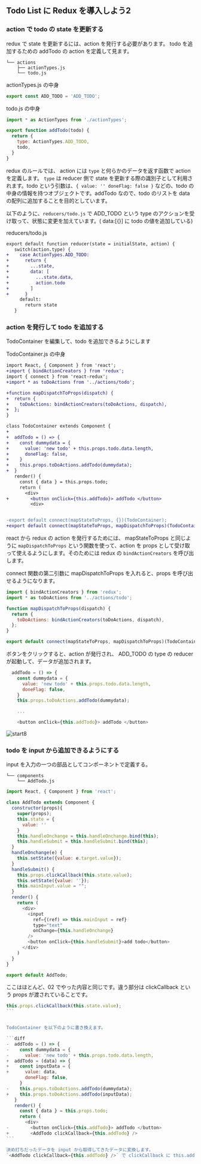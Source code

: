 ## Todo List に Redux を導入しよう2

### action で todo の state を更新する
redux で state を更新するには、action を発行する必要があります。
todo を追加するための addTodo の action を定義して見ます。

```
└── actions
    ├── actionTypes.js
    └── todo.js
 ```

actionTypes.js の中身

```js
export const ADD_TODO = 'ADD_TODO';
```

todo.js の中身
```js
import * as ActionTypes from './actionTypes';

export function addTodo(todo) {
  return {
    type: ActionTypes.ADD_TODO,
    todo,
  }
}
```

redux のルールでは、 action には `type` と何らかのデータを返す函数で action を定義します。
`type` は reducer 側で state を更新する際の識別子として利用されます。todo という引数は、`{ value: '' doneFlag: false }` などの、todo の中身の情報を持つオブジェクトです。addTodo なので、todo のリストを data の配列に追加することを目的としています。

以下のように、`reducers/todo.js` で ADD_TODO という type のアクションを受け取って、状態に変更を加えています。( data:[{}] に todo の値を追加している)

reducers/todo.js
```diff
export default function reducer(state = initialState, action) {
   switch(action.type) {
+    case ActionTypes.ADD_TODO:
+      return {
+        ...state,
+        data: [
+          ...state.data,
+          action.todo
+        ]
+      }
     default:
       return state
   }
```

### action を発行して todo を追加する

TodoContainer を編集して、todo を追加できるようにします

TodoContainer.js の中身

```diff
import React, { Component } from 'react';
+import { bindActionCreators } from 'redux';
import { connect } from 'react-redux';
+import * as toDoActions from '../actions/todo';

+function mapDispatchToProps(dispatch) {
+  return {
+    toDoActions: bindActionCreators(toDoActions, dispatch),
+  };
}

class TodoContainer extends Component {
+
+  addTodo = () => {
+    const dummydata = {
+      value: 'new todo' + this.props.todo.data.length,
+      doneFlag: false,
+    }
+    this.props.toDoActions.addTodo(dummydata);
+  }
   render() {
     const { data } = this.props.todo;
     return (
       <div>
+        <button onClick={this.addTodo}> addTodo </button>
         <div>


-export default connect(mapStateToProps, {})(TodoContainer);
+export default connect(mapStateToProps, mapDispatchToProps)(TodoContainer);
```

react から redux の action を発行するためには、 mapStateToProps と同じように `mapDispatchToProps` という関数を使って、action を props として受け取って使えるようにします。そのためには redux の `bindActionCreators` を呼び出します。

connect 関数の第二引数に mapDispatchToProps を入れると、props を呼び出せるようになります。

```js
import { bindActionCreators } from 'redux';
import * as toDoActions from '../actions/todo';

function mapDispatchToProps(dispatch) {
  return {
    toDoActions: bindActionCreators(toDoActions, dispatch),
  };
}

export default connect(mapStateToProps, mapDispatchToProps)(TodoContainer);
```


ボタンをクリックすると、action が発行され、 ADD_TODO の type の reducer が起動して、データが追加されます。

```js
  addTodo = () => {
    const dummydata = {
      value: 'new todo' + this.props.todo.data.length,
      doneFlag: false,
    }
    this.props.toDoActions.addTodo(dummydata);

    ...

    <button onClick={this.addTodo}> addTodo </button>
```

![start8](https://user-images.githubusercontent.com/11643610/45439904-fba5f400-b6f5-11e8-84d0-4aa99f3d8a9d.gif)


### todo を input から追加できるようにする

input を入力の一つの部品としてコンポーネントで定義する。

```
└── components
    └── AddTodo.js
```



```js
import React, { Component } from 'react';

class AddTodo extends Component {
  constructor(props){
    super(props);
    this.state = {
      value: ''
    }
    this.handleOnchange = this.handleOnchange.bind(this);
    this.handleSubmit = this.handleSubmit.bind(this);
  }
  handleOnchange(e) {
    this.setState({value: e.target.value});
  }
  handleSubmit() {
    this.props.clickCallback(this.state.value);
    this.setState({value: ''});
    this.mainInput.value = "";
  }
  render() {
    return (
      <div>
        <input
          ref={(ref) => this.mainInput = ref}
          type="text"
          onChange={this.handleOnchange}
        />
        <button onClick={this.handleSubmit}>add todo</button>
      </div>
    )
  }
}

export default AddTodo;
```

ここはほとんど、02 でやった内容と同じです。違う部分は clickCallback という props が渡されていることです。

````js
this.props.clickCallback(this.state.value);
```


TodoContainer を以下のように書き換えます。

```diff
-  addTodo = () => {
-    const dummydata = {
-      value: 'new todo' + this.props.todo.data.length,
+  addTodo = (data) => {
+    const inputData = {
+      value: data,
       doneFlag: false,
     }
-    this.props.toDoActions.addTodo(dummydata);
+    this.props.toDoActions.addTodo(inputData);
   }
   render() {
     const { data } = this.props.todo;
     return (
       <div>
-        <button onClick={this.addTodo}> addTodo </button>
+        <AddTodo clickCallback={this.addTodo} />
```

決め打ちだったデータを input から取得してきたデータに変換します。
`<AddTodo clickCallback={this.addTodo} />` で clickCallback に this.addTodo を渡します。
